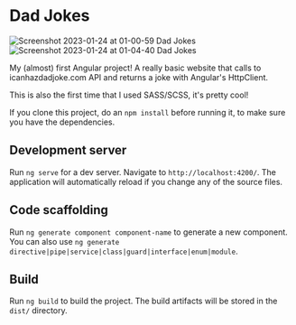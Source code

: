 # Dad Jokes
![Screenshot 2023-01-24 at 01-00-59 Dad Jokes](https://user-images.githubusercontent.com/46249941/214160411-b50395ea-268e-4c8d-908e-105cc2c4c0dc.png)
![Screenshot 2023-01-24 at 01-04-40 Dad Jokes](https://user-images.githubusercontent.com/46249941/214160425-203d88a4-7462-4be8-a1b4-02b1372c32ca.png)

My (almost) first Angular project! A really basic website that calls to icanhazdadjoke.com API and returns a joke with Angular's HttpClient.

This is also the first time that I used SASS/SCSS, it's pretty cool!

If you clone this project, do an `npm install` before running it, to make sure you have the dependencies.

## Development server

Run `ng serve` for a dev server. Navigate to `http://localhost:4200/`. The application will automatically reload if you change any of the source files.

## Code scaffolding

Run `ng generate component component-name` to generate a new component. You can also use `ng generate directive|pipe|service|class|guard|interface|enum|module`.

## Build

Run `ng build` to build the project. The build artifacts will be stored in the `dist/` directory.

